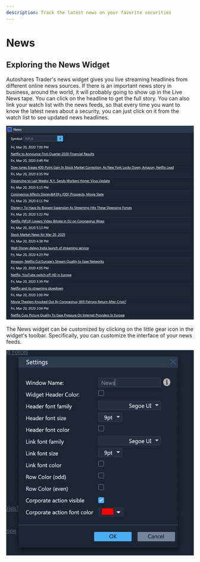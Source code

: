 ```yaml
---
description: Track the latest news on your favorite securities
---
```


# News

## Exploring the News Widget

Autoshares Trader's news widget gives you live streaming headlines from different online news sources. If there is an important news story in business, around the world, it will probably going to show up in the Live News tape. You can click on the headline to get the full story. You can also link your watch list with the news feeds, so that every time you want to know the latest news about a security, you can just click on it from the watch list to see updated news headlines.

![](../../../.gitbook/assets/screenshot-2020-03-20-at-19.22.34%20%281%29.png)

The News widget can be customized by clicking on the little gear icon in the widget's toolbar. Specifically, you can customize the interface of your news feeds.

![](../../../.gitbook/assets/screenshot-2020-03-20-at-19.22.23.png)

